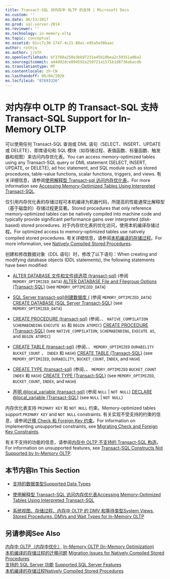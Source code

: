```yaml
---
title: Transact-SQL 对内存中 OLTP 的支持 | Microsoft Docs
ms.custom: ''
ms.date: 06/13/2017
ms.prod: sql-server-2014
ms.reviewer: ''
ms.technology: in-memory-oltp
ms.topic: conceptual
ms.assetid: b1cc7c30-1747-4c21-88ac-e95a5e58baac
author: rothja
ms.author: jroth
ms.openlocfilehash: bf3708a258e3bb97231e45b10bea2c59351a06a2
ms.sourcegitcommit: ad4d92dce894592a259721a1571b1d8736abacdb
ms.translationtype: MT
ms.contentlocale: zh-CN
ms.lasthandoff: 08/04/2020
ms.locfileid: "87693326"
---
```

# <a name="transact-sql-support-for-in-memory-oltp"></a><span data-ttu-id="5602d-102">对内存中 OLTP 的 Transact-SQL 支持</span><span class="sxs-lookup"><span data-stu-id="5602d-102">Transact-SQL Support for In-Memory OLTP</span></span>
  <span data-ttu-id="5602d-103">可以使用任何 Transact-SQL 查询或 DML 语句（SELECT、INSERT、UPDATE 或 DELETE）、即席语句和 SQL 模块（如存储过程、表值函数、标量函数、触发器和视图）来访问内存优化表。</span><span class="sxs-lookup"><span data-stu-id="5602d-103">You can access memory-optimized tables using any Transact-SQL query or DML statement (SELECT, INSERT, UPDATE, or DELETE), ad hoc statement, and SQL module such as stored procedures, table-value functions, scalar functions, triggers, and views.</span></span> <span data-ttu-id="5602d-104">有关详细信息，请参阅[使用解释型 Transact-sql 访问内存优化表](accessing-memory-optimized-tables-using-interpreted-transact-sql.md)。</span><span class="sxs-lookup"><span data-stu-id="5602d-104">For more information see [Accessing Memory-Optimized Tables Using Interpreted Transact-SQL](accessing-memory-optimized-tables-using-interpreted-transact-sql.md).</span></span>  
  
 <span data-ttu-id="5602d-105">仅引用内存优化表的存储过程可本机编译为机器代码，所提高的性能通常比解释型（基于磁盘的）存储过程更显著。</span><span class="sxs-lookup"><span data-stu-id="5602d-105">Stored procedures that only reference memory-optimized tables can be natively compiled into machine code and typically provide significant performance gains over interpreted (disk-based) stored procedures.</span></span> <span data-ttu-id="5602d-106">对于内存优化表的优化访问，使用本机编译存储过程。</span><span class="sxs-lookup"><span data-stu-id="5602d-106">For optimized access to memory-optimized tables use natively compiled stored procedures.</span></span> <span data-ttu-id="5602d-107">有关详细信息，请参阅[本机编译的存储过程](natively-compiled-stored-procedures.md)。</span><span class="sxs-lookup"><span data-stu-id="5602d-107">For more information, see [Natively Compiled Stored Procedures](natively-compiled-stored-procedures.md).</span></span>  
  
 <span data-ttu-id="5602d-108">创建和修改数据对象（DDL 语句）时，修改了以下语句：</span><span class="sxs-lookup"><span data-stu-id="5602d-108">When creating and modifying database objects (DDL statements), the following statements have been modified:</span></span>  
  
-   <span data-ttu-id="5602d-109">[ALTER DATABASE 文件和文件组选项 &#40;transact-sql&#41;](/sql/t-sql/statements/alter-database-transact-sql-file-and-filegroup-options) (参阅 `MEMORY_OPTIMIZED_DATA`) </span><span class="sxs-lookup"><span data-stu-id="5602d-109">[ALTER DATABASE File and Filegroup Options &#40;Transact-SQL&#41;](/sql/t-sql/statements/alter-database-transact-sql-file-and-filegroup-options) (see `MEMORY_OPTIMIZED_DATA`)</span></span>  
  
-   <span data-ttu-id="5602d-110">[SQL Server transact-sql&#41;创建数据库 &#40;](/sql/t-sql/statements/create-database-sql-server-transact-sql) (参阅 `MEMORY_OPTIMIZED_DATA`) </span><span class="sxs-lookup"><span data-stu-id="5602d-110">[CREATE DATABASE &#40;SQL Server Transact-SQL&#41;](/sql/t-sql/statements/create-database-sql-server-transact-sql) (see `MEMORY_OPTIMIZED_DATA`)</span></span>  
  
-   <span data-ttu-id="5602d-111">[CREATE PROCEDURE &#40;transact-sql&#41;](/sql/t-sql/statements/create-procedure-transact-sql) (参阅、、 `NATIVE_COMPILATION` `SCHEMABINDING` `EXECUTE AS` 和 `BEGIN ATOMIC`) </span><span class="sxs-lookup"><span data-stu-id="5602d-111">[CREATE PROCEDURE &#40;Transact-SQL&#41;](/sql/t-sql/statements/create-procedure-transact-sql) (see `NATIVE_COMPILATION`, `SCHEMABINDING`, `EXECUTE AS`, and `BEGIN ATOMIC`)</span></span>  
  
-   <span data-ttu-id="5602d-112">[CREATE TABLE &#40;transact-sql&#41;](/sql/t-sql/statements/create-table-transact-sql) (参阅、、 `MEMORY_OPTIMIZED` `DURABILITY` `BUCKET_COUNT` 、 `INDEX` 和 `HASH`) </span><span class="sxs-lookup"><span data-stu-id="5602d-112">[CREATE TABLE &#40;Transact-SQL&#41;](/sql/t-sql/statements/create-table-transact-sql) (see `MEMORY_OPTIMIZED`, `DURABILITY`, `BUCKET_COUNT`, `INDEX`, and `HASH`)</span></span>  
  
-   <span data-ttu-id="5602d-113">[CREATE TYPE &#40;transact-sql&#41;](/sql/t-sql/statements/create-type-transact-sql) (参阅、、 `MEMORY_OPTIMIZED` `BUCKET_COUNT` `INDEX` 和 `HASH`) </span><span class="sxs-lookup"><span data-stu-id="5602d-113">[CREATE TYPE &#40;Transact-SQL&#41;](/sql/t-sql/statements/create-type-transact-sql) (see `MEMORY_OPTIMIZED`, `BUCKET_COUNT`, `INDEX`, and `HASH`)</span></span>  
  
-   <span data-ttu-id="5602d-114">[声明 @local_variable &#40;transact-sql&#41;](/sql/t-sql/language-elements/declare-local-variable-transact-sql) (参阅 `NULL`  |  `NOT NULL`) </span><span class="sxs-lookup"><span data-stu-id="5602d-114">[DECLARE @local_variable &#40;Transact-SQL&#41;](/sql/t-sql/language-elements/declare-local-variable-transact-sql) (see `NULL` | `NOT NULL`)</span></span>  
  
 <span data-ttu-id="5602d-115">内存优化表支持 `PRIMARY KEY` 和 `NOT NULL` 约束。</span><span class="sxs-lookup"><span data-stu-id="5602d-115">Memory-optimized tables support `PRIMARY KEY` and `NOT NULL` constraints.</span></span> <span data-ttu-id="5602d-116">有关实现不受支持的约束的信息，请参阅[迁移 Check 和 Foreign Key 约束](../../database-engine/migrating-check-and-foreign-key-constraints.md)。</span><span class="sxs-lookup"><span data-stu-id="5602d-116">For information on implementing unsupported constraints, see [Migrating Check and Foreign Key Constraints](../../database-engine/migrating-check-and-foreign-key-constraints.md).</span></span>  
  
 <span data-ttu-id="5602d-117">有关不支持的功能的信息，请参阅[内存中 OLTP 不支持的 Transact-SQL 构造](transact-sql-constructs-not-supported-by-in-memory-oltp.md)。</span><span class="sxs-lookup"><span data-stu-id="5602d-117">For information on unsupported features, see [Transact-SQL Constructs Not Supported by In-Memory OLTP](transact-sql-constructs-not-supported-by-in-memory-oltp.md).</span></span>  
  
## <a name="in-this-section"></a><span data-ttu-id="5602d-118">本节内容</span><span class="sxs-lookup"><span data-stu-id="5602d-118">In This Section</span></span>  
  
-   [<span data-ttu-id="5602d-119">支持的数据类型</span><span class="sxs-lookup"><span data-stu-id="5602d-119">Supported Data Types</span></span>](supported-data-types-for-in-memory-oltp.md)  
  
-   [<span data-ttu-id="5602d-120">使用解释型 Transact-SQL 访问内存优化表</span><span class="sxs-lookup"><span data-stu-id="5602d-120">Accessing Memory-Optimized Tables Using Interpreted Transact-SQL</span></span>](accessing-memory-optimized-tables-using-interpreted-transact-sql.md)  
  
-   [<span data-ttu-id="5602d-121">系统视图、存储过程、内存中 OLTP 的 DMV 和等待类型</span><span class="sxs-lookup"><span data-stu-id="5602d-121">System Views, Stored Procedures, DMVs and Wait Types for In-Memory OLTP</span></span>](../../database-engine/system-views-stored-procedures-dmvs-and-wait-types-for-in-memory-oltp.md)  
  
## <a name="see-also"></a><span data-ttu-id="5602d-122">另请参阅</span><span class="sxs-lookup"><span data-stu-id="5602d-122">See Also</span></span>  
 <span data-ttu-id="5602d-123">[内存中 OLTP（内存中优化）](in-memory-oltp-in-memory-optimization.md) </span><span class="sxs-lookup"><span data-stu-id="5602d-123">[In-Memory OLTP &#40;In-Memory Optimization&#41;](in-memory-oltp-in-memory-optimization.md) </span></span>  
 <span data-ttu-id="5602d-124">[本机编译的存储过程的迁移问题](migration-issues-for-natively-compiled-stored-procedures.md) </span><span class="sxs-lookup"><span data-stu-id="5602d-124">[Migration Issues for Natively Compiled Stored Procedures](migration-issues-for-natively-compiled-stored-procedures.md) </span></span>  
 <span data-ttu-id="5602d-125">[支持的 SQL Server 功能](unsupported-sql-server-features-for-in-memory-oltp.md) </span><span class="sxs-lookup"><span data-stu-id="5602d-125">[Supported SQL Server Features](unsupported-sql-server-features-for-in-memory-oltp.md) </span></span>  
 [<span data-ttu-id="5602d-126">本机编译的存储过程</span><span class="sxs-lookup"><span data-stu-id="5602d-126">Natively Compiled Stored Procedures</span></span>](natively-compiled-stored-procedures.md)  
  
  
